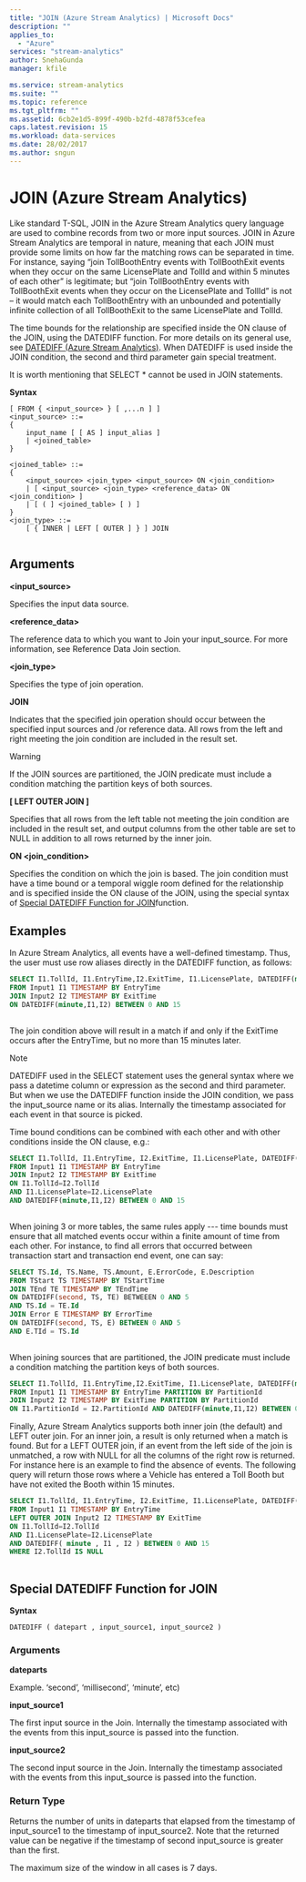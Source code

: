 ```yaml
---
title: "JOIN (Azure Stream Analytics) | Microsoft Docs"
description: ""
applies_to: 
  - "Azure"
services: "stream-analytics"
author: SnehaGunda
manager: kfile

ms.service: stream-analytics
ms.suite: ""
ms.topic: reference
ms.tgt_pltfrm: ""   
ms.assetid: 6cb2e1d5-899f-490b-b2fd-4878f53cefea
caps.latest.revision: 15
ms.workload: data-services
ms.date: 28/02/2017
ms.author: sngun
---
```

# JOIN (Azure Stream Analytics)
  Like standard T-SQL, JOIN in the Azure Stream Analytics query language are used to combine records from two or more input sources.  JOIN in Azure Stream Analytics are temporal in nature, meaning that each JOIN must provide some limits on how far the matching rows can be separated in time.  For instance, saying “join TollBoothEntry events with TollBoothExit events when they occur on the same LicensePlate and TollId and within 5 minutes of each other” is legitimate; but “join TollBoothEntry events with TollBoothExit events when they occur on the LicensePlate and TollId” is not – it would match each TollBoothEntry with an unbounded and potentially infinite collection of all TollBoothExit to the same LicensePlate and TollId.  
  
 The time bounds for the relationship are specified inside the ON clause of the JOIN, using the DATEDIFF function.  For more details on its general use, see [DATEDIFF &#40;Azure Stream Analytics&#41;](datediff-azure-stream-analytics.md). When DATEDIFF is used inside the JOIN condition, the second and third parameter gain special treatment.  
 
 It is worth mentioning that SELECT * cannot be used in JOIN statements.  
  
 **Syntax**  
  
```  
[ FROM { <input_source> } [ ,...n ] ]  
<input_source> ::=   
{  
    input_name [ [ AS ] input_alias ]   
    | <joined_table>   
}  
  
<joined_table> ::=   
{  
    <input_source> <join_type> <input_source> ON <join_condition>   
    | [ <input_source> <join_type> <reference_data> ON <join_condition> ]  
    | [ ( ] <joined_table> [ ) ]   
}  
<join_type> ::=   
    [ { INNER | LEFT [ OUTER ] } ] JOIN  
  
```  
  
## Arguments  
 **<input_source>**  
  
 Specifies the input data source.  
  
 **<reference_data>**  
  
 The reference data to which you want to Join your input_source. For more information, see Reference Data Join section.  
  
 **<join_type>**  
  
 Specifies the type of join operation.  
  
 **JOIN**  
  
 Indicates that the specified join operation should occur between the specified input sources and /or reference data. All rows from the left and right meeting the join condition are included in the result set.  
  
> [!WARNING]  
>  If the JOIN sources are partitioned, the JOIN predicate must include a condition matching the partition keys of both sources.  
  
 **[ LEFT  OUTER JOIN ]**  
  
 Specifies that all rows from the left table not meeting the join condition are included in the result set, and output columns from the other table are set to NULL in addition to all rows returned by the inner join.  
  
 **ON <join_condition>**  
  
 Specifies the condition on which the join is based. The join condition must have a time bound or a temporal wiggle room defined for the relationship and is specified inside the ON clause of the JOIN, using the special syntax of [Special DATEDIFF Function for JOIN](join-azure-stream-analytics.md#BKMK_DateDiff)function.  
  
## Examples  
 In Azure Stream Analytics, all events have a well-defined timestamp.  Thus, the user must use row aliases directly in the DATEDIFF function, as follows:  
  
```SQL  
SELECT I1.TollId, I1.EntryTime,I2.ExitTime, I1.LicensePlate, DATEDIFF(minute,I1.EntryTime,I2.ExitTime) AS DurationInMinutes   
FROM Input1 I1 TIMESTAMP BY EntryTime   
JOIN Input2 I2 TIMESTAMP BY ExitTime  
ON DATEDIFF(minute,I1,I2) BETWEEN 0 AND 15  
  
```  
  
 The join condition above will result in a match if and only if the ExitTime occurs after the EntryTime, but no more than 15 minutes later.  
  
> [!NOTE]  
>  DATEDIFF used in the SELECT statement uses the general syntax where we pass a datetime column or expression as the second and third parameter. But when we use the DATEDIFF function inside the JOIN condition, we pass the input_source name or its alias. Internally the timestamp associated for each event in that source is picked.  
  
Time bound conditions can be combined with each other and with other conditions inside the ON clause, e.g.:  
  
```SQL  
SELECT I1.TollId, I1.EntryTime, I2.ExitTime, I1.LicensePlate, DATEDIFF(minute,I1.EntryTime,I2.ExitTime) AS DurationinMinutes   
FROM Input1 I1 TIMESTAMP BY EntryTime   
JOIN Input2 I2 TIMESTAMP BY ExitTime  
ON I1.TollId=I2.TollId  
AND I1.LicensePlate=I2.LicensePlate  
AND DATEDIFF(minute,I1,I2) BETWEEN 0 AND 15  
  
```  
  
 When joining 3 or more tables, the same rules apply --- time bounds must ensure that all matched events occur within a finite amount of time from each other.  For instance, to find all errors that occurred between transaction start and transaction end event, one can say:  
  
```SQL  
SELECT TS.Id, TS.Name, TS.Amount, E.ErrorCode, E.Description   
FROM TStart TS TIMESTAMP BY TStartTime   
JOIN TEnd TE TIMESTAMP BY TEndTime  
ON DATEDIFF(second, TS, TE) BETWEEEN 0 AND 5  
AND TS.Id = TE.Id  
JOIN Error E TIMESTAMP BY ErrorTime  
ON DATEDIFF(second, TS, E) BETWEEN 0 AND 5  
AND E.TId = TS.Id  
  
```  
  
 When joining sources that are partitioned, the JOIN predicate must include a condition matching the partition keys of both sources.  


```SQL  
SELECT I1.TollId, I1.EntryTime,I2.ExitTime, I1.LicensePlate, DATEDIFF(minute,I1.EntryTime,I2.ExitTime) AS DurationInMinutes   
FROM Input1 I1 TIMESTAMP BY EntryTime PARTITION BY PartitionId  
JOIN Input2 I2 TIMESTAMP BY ExitTime PARTITION BY PartitionId  
ON I1.PartitionId = I2.PartitionId AND DATEDIFF(minute,I1,I2) BETWEEN 0 AND 15  
```  
  
 Finally, Azure Stream Analytics supports both inner join (the default) and LEFT outer join.  For an inner join, a result is only returned when a match is found.  But for a LEFT OUTER join, if an event from the left side of the join is unmatched, a row with NULL for all the columns of the right row is returned.  For instance here is an example to find the absence of events. The following query will return those rows where a Vehicle has entered a Toll Booth but have not exited the Booth within 15 minutes.  
  
```SQL  
SELECT I1.TollId, I1.EntryTime, I2.ExitTime, I1.LicensePlate, DATEDIFF(minute,I1.EntryTime,I2.ExitTime) AS DurationinMinutes   
FROM Input1 I1 TIMESTAMP BY EntryTime   
LEFT OUTER JOIN Input2 I2 TIMESTAMP BY ExitTime  
ON I1.TollId=I2.TollId  
AND I1.LicensePlate=I2.LicensePlate  
AND DATEDIFF( minute , I1 , I2 ) BETWEEN 0 AND 15   
WHERE I2.TollId IS NULL  
  
```  
  
##  <a name="BKMK_DateDiff"></a> Special DATEDIFF Function for JOIN  
 **Syntax**  
  
```  
DATEDIFF ( datepart , input_source1, input_source2 )  
```  
  
### Arguments  
 **dateparts**  
  
 Example. ‘second’, ‘millisecond’, ‘minute’, etc)  
  
 **input_source1**  
  
 The first input source in the Join. Internally the timestamp associated with the events from this input_source is passed into the function.  
  
 **input_source2**  
  
 The second input source in the Join. Internally the timestamp associated with the events from this input_source is passed into the function.  
  
### Return Type  
 Returns the number of units in dateparts that elapsed from the timestamp of input_source1 to the timestamp of input_source2. Note that the returned value can be negative if the timestamp of second input_source is greater than the first.  
  
 The maximum size of the window in all cases is 7 days.  
  
  